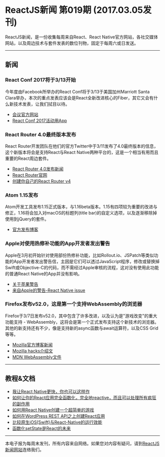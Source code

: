 
# ReactJS新闻 第019期 (2017.03.05发刊)

ReactJS新闻，是一份收集每周来自React、React Native官方网站，各社交媒体网站，以及周边技术与套件发表的数位刊物，固定于每周六或日发送。

***

## 新闻

### React Conf 2017将于3/13开始

今年度由Facebook所举办的React Conf将于3/13于美国加州Marriott Santa Clara举办，本次的重点发表应该会是React全新改进核心的Fiber，其它又会有什么新技术发表，让我们拭目以待。

- [会议官方网站](http://conf.reactjs.org/)
- [React Conf 2017活动用App](https://github.com/Thinkmill/react-conf-app)

### React Router 4.0最终版本发布

React Router开发团队在他们的官方Twitter中于3/11发布了4.0最终版本的信息，这个新版本将会是支持React与React Native两种平台的，这是一个相当有用而且重要的React周边套件。

- [React Router 4.0发布新闻](https://twitter.com/ReactJSTraining/status/840405844072124416)
- [React Router官网](https://reacttraining.com/react-router/)
- [创建你自己的React Router v4](https://tylermcginnis.com/build-your-own-react-router-v4/)

### Atom 1.15发布

Atom开发工具发布1.15正式版本，与1.16beta版本。1.15有四项较为重要的改进与修正，1.16将会加入对macOS的标题列(title bar)的自定义选项，以及逐渐移除掉使用到jQuery的套件。

- [官方发布博客](http://blog.atom.io/2017/03/09/atom-1-15.html)

### Apple对使用热修补功能的App开发者发出警告

Apple在3月初开始针对使用部份热修补功能，比如Rollout.io、JSPatch等类似功能的App开发者发出警告信，主因是它们可以透过JavaScript程序，修改或替换掉Swift或Objective-C的代码，而不需经过Apple审核的流程，这对没有使用此功能的普通React Native的App并没有影响。

- [关于苹果警告](http://blog.cnbang.net/internet/3374/)
- [来自Apple的警告-React Native issue](https://github.com/facebook/react-native/issues/12778)

### Firefox发布v52.0，这是第一个支持WebAssembly的浏览器

Firefox于3/7日发布v52.0，其中包含了许多改进，以及认为是"游戏改变"的重大功能支持 - WebAssembly，这将会是第一个正式发布支持这个新技术的浏览器。其他的新支持还有不少，像是支持新的async函数与await运算符，以及CSS Grid等等。

- [Mozilla官方博客新闻](https://blog.mozilla.org/blog/2017/03/07/lots-new-in-firefox-game-changing-webassembly-support/)
- [Mozilla hacks介绍文](https://hacks.mozilla.org/2017/03/firefox-52-introducing-web-assembly-css-grid-and-the-grid-inspector/)
- [MDN WebAssembly文件](https://developer.mozilla.org/en-US/docs/WebAssembly)

***

## 教程&文档

- [我让React Native更快，你也可以这样作](https://launchdrawer.com/i-made-react-native-fast-you-can-too-9e61c951ce0#.4kty5dqyc)
- [如何让你的React应用完全函数化，完全地reactive，而且可以处理所有疯狂的副作用](https://medium.freecodecamp.com/how-to-make-your-react-app-fully-functional-fully-reactive-and-able-to-handle-all-those-crazy-e5da8e7dac10#.kudbc5eic)
- [如何用React Native创建一个超简单的游戏](http://mmazzarolo.com/blog/how-i-built-a-super-simple-game-using-react-native/)
- [如何在WordPress REST API之上创建React应用](https://medium.freecodecamp.com/how-to-build-react-apps-on-top-of-the-wordpress-rest-api-bcc632808025#.un056vjgf)
- [比较原生iOS(Swift)与React-Native的运行效能](https://medium.com/the-react-native-log/comparing-the-performance-between-native-ios-swift-and-react-native-7b5490d363e2#.n1i0uebis)
- [函数化setState是React的未来](https://medium.freecodecamp.com/functional-setstate-is-the-future-of-react-374f30401b6b#.svv5yw5g3)

***

本电子报为每周末发刊，所有内容来自网络。如果您对内容有疑问，请到[ReactJS新闻网站][1]连络我们。

[1]: https://www.reactjs-tw.top/

